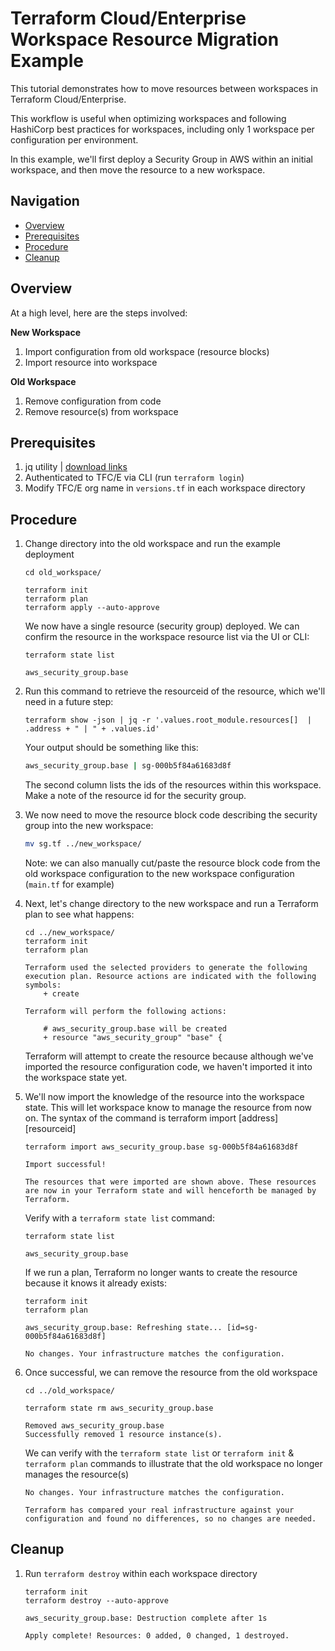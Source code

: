 # Terraform Cloud/Enterprise Workspace Resource Migration Example

This tutorial demonstrates how to move resources between workspaces in Terraform Cloud/Enterprise. 

This workflow is useful when optimizing workspaces and following HashiCorp best practices for workspaces, including only 1 workspace per configuration per environment.

In this example, we'll first deploy a Security Group in AWS within an initial workspace, and then move the resource to a new workspace.

## Navigation

- [Overview](https://github.com/jitinaware/terraform-workspace-resource-migration-example#overview)
- [Prerequisites](https://github.com/jitinaware/terraform-workspace-resource-migration-example#prerequisites)
- [Procedure](https://github.com/jitinaware/terraform-workspace-resource-migration-example#procedure)
- [Cleanup](https://github.com/jitinaware/terraform-workspace-resource-migration-example#cleanup)

## Overview

At a high level, here are the steps involved:

<b>New Workspace</b>
1. Import configuration from old workspace (resource blocks)
1. Import resource into workspace

<b>Old Workspace</b>
1. Remove configuration from code
1. Remove resource(s) from workspace

## Prerequisites

1. jq utility | [download links](https://stedolan.github.io/jq/download/)
1. Authenticated to TFC/E via CLI (run `terraform login`)
1. Modify TFC/E org name in `versions.tf` in each workspace directory

## Procedure

1. Change directory into the old workspace and run the example deployment

    ```hcl
    cd old_workspace/

    terraform init
    terraform plan
    terraform apply --auto-approve
    ```
    We now have a single resource (security group) deployed. We can confirm the resource in the workspace resource list via the UI or CLI:

    ```hcl
    terraform state list

    aws_security_group.base
    ```

1. Run this command to retrieve the resourceid of the resource, which we'll need in a future step:

    ```hcl
    terraform show -json | jq -r '.values.root_module.resources[]  |  .address + " | " + .values.id'
    ```

    Your output should be something like this:

    ```sh
    aws_security_group.base | sg-000b5f84a61683d8f
    ```

    The second column lists the ids of the resources within this workspace. Make a note of the resource id for the security group.

1. We now need to move the resource block code describing the security group into the new workspace:

    ```sh
    mv sg.tf ../new_workspace/
    ```

    Note: we can also manually cut/paste the resource block code from the old workspace configuration to the new workspace configuration (`main.tf` for example)

1. Next, let's change directory to the new workspace and run a Terraform plan to see what happens:

    ```hcl
    cd ../new_workspace/
    terraform init
    terraform plan

    Terraform used the selected providers to generate the following execution plan. Resource actions are indicated with the following symbols:
        + create

    Terraform will perform the following actions:

        # aws_security_group.base will be created
        + resource "aws_security_group" "base" {
    ```

    Terraform will attempt to create the resource because although we've imported the resource configuration code, we haven't imported it into the workspace state yet.

1. We'll now import the knowledge of the resource into the workspace state. This will let workspace know to manage the resource from now on. The syntax of the command is terraform import [address] [resourceid]

    ```hcl
    terraform import aws_security_group.base sg-000b5f84a61683d8f

    Import successful!

    The resources that were imported are shown above. These resources are now in your Terraform state and will henceforth be managed by Terraform.
    ```

    Verify with a `terraform state list` command:

    ```hcl
    terraform state list

    aws_security_group.base
    ```
    If we run a plan, Terraform no longer wants to create the resource because it knows it already exists:

    ```hcl
    terraform init
    terraform plan

    aws_security_group.base: Refreshing state... [id=sg-000b5f84a61683d8f]

    No changes. Your infrastructure matches the configuration.
    ```

1. Once successful, we can remove the resource from the old workspace

    ```hcl
    cd ../old_workspace/
    
    terraform state rm aws_security_group.base

    Removed aws_security_group.base
    Successfully removed 1 resource instance(s).
    ```

    We can verify with the `terraform state list` or `terraform init` & `terraform plan` commands to illustrate that the old workspace no longer manages the resource(s)

    ```hcl
    No changes. Your infrastructure matches the configuration.

    Terraform has compared your real infrastructure against your configuration and found no differences, so no changes are needed.
    ```

## Cleanup

1. Run `terraform destroy` within each workspace directory

    ```hcl
    terraform init
    terraform destroy --auto-approve

    aws_security_group.base: Destruction complete after 1s

    Apply complete! Resources: 0 added, 0 changed, 1 destroyed.
    ```